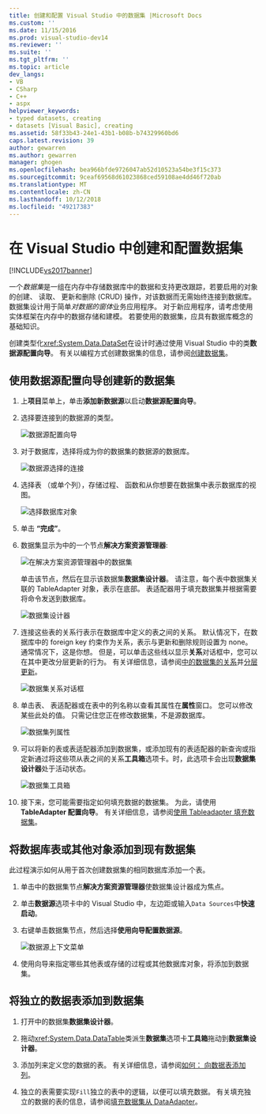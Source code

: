 ```yaml
---
title: 创建和配置 Visual Studio 中的数据集 |Microsoft Docs
ms.custom: ''
ms.date: 11/15/2016
ms.prod: visual-studio-dev14
ms.reviewer: ''
ms.suite: ''
ms.tgt_pltfrm: ''
ms.topic: article
dev_langs:
- VB
- CSharp
- C++
- aspx
helpviewer_keywords:
- typed datasets, creating
- datasets [Visual Basic], creating
ms.assetid: 58f33b43-24e1-43b1-b08b-b74329960bd6
caps.latest.revision: 39
author: gewarren
ms.author: gewarren
manager: ghogen
ms.openlocfilehash: bea966bfde9726047ab52d10523a54be3f15c373
ms.sourcegitcommit: 9ceaf69568d61023868ced59108ae4dd46f720ab
ms.translationtype: MT
ms.contentlocale: zh-CN
ms.lasthandoff: 10/12/2018
ms.locfileid: "49217383"
---
```

# <a name="create-and-configure-datasets-in-visual-studio"></a>在 Visual Studio 中创建和配置数据集
[!INCLUDE[vs2017banner](../includes/vs2017banner.md)]

  
一个*数据集*是一组在内存中存储数据库中的数据和支持更改跟踪，若要启用的对象的创建、 读取、 更新和删除 (CRUD) 操作，对该数据而无需始终连接到数据库。 数据集设计用于简单*对数据的窗体*业务应用程序。 对于新应用程序，请考虑使用实体框架在内存中的数据存储和建模。 若要使用的数据集，应具有数据库概念的基础知识。  
  
 创建类型化<xref:System.Data.DataSet>在设计时通过使用 Visual Studio 中的类**数据源配置向导**。 有关以编程方式创建数据集的信息，请参阅[创建数据集](http://msdn.microsoft.com/library/57629d8f-393e-4677-8b83-29ffde27f5fc)。  
  
## <a name="create-a-new-dataset-by-using-the-data-source-configuration-wizard"></a>使用数据源配置向导创建新的数据集  
  
1.  上**项目**菜单上，单击**添加新数据源**以启动**数据源配置向导**。  
  
2.  选择要连接到的数据源的类型。  
  
     ![数据源配置向导](../data-tools/media/data-source-configuration-wizard.png "数据源配置向导")  
  
3.  对于数据库，选择将成为你的数据集的数据源的数据库。  
  
     ![数据源选择的连接](../data-tools/media/data-source-choose-a-connection.png "数据源选择的连接")  
  
4.  选择表 （或单个列），存储过程、 函数和从你想要在数据集中表示数据库的视图。  
  
     ![选择数据库对象](../data-tools/media/raddata-chose-objects.png "raddata 选择对象")  
  
5.  单击 **“完成”**。  
  
6.  数据集显示为中的一个节点**解决方案资源管理器**:  
  
     ![在解决方案资源管理器中的数据集](../data-tools/media/dataset-in-solution-explorer.png "在解决方案资源管理器中的数据集")  
  
     单击该节点，然后在显示该数据集**数据集设计器**。 请注意，每个表中数据集关联的 TableAdapter 对象，表示在底部。 表适配器用于填充数据集并根据需要将命令发送到数据库。  
  
     ![数据集设计器](../data-tools/media/dataset-designer.png "数据集设计器")  
  
7.  连接这些表的关系行表示在数据库中定义的表之间的关系。 默认情况下，在数据库中的 foreign key 约束作为关系，表示与更新和删除规则设置为 none。 通常情况下，这是你想。 但是，可以单击这些线以显示**关系**对话框中，您可以在其中更改分层更新的行为。 有关详细信息，请参阅[中的数据集的关系](../data-tools/relationships-in-datasets.md)并[分层更新](../data-tools/hierarchical-update.md)。  
  
     ![数据集关系对话框](../data-tools/media/raddata-relation-dialog.png "raddata 关系对话框")  
  
8.  单击表、 表适配器或在表中的列名称以查看其属性在**属性**窗口。 您可以修改某些此处的值。 只需记住您正在修改数据集，不是源数据库。  
  
     ![数据集列属性](../data-tools/media/dataset-column-properties.png "数据集列属性")  
  
9. 可以将新的表或表适配器添加到数据集，或添加现有的表适配器的新查询或指定新通过将这些项从表之间的关系**工具箱**选项卡。时，此选项卡会出现**数据集设计器**处于活动状态。  
  
     ![数据集工具箱](../data-tools/media/raddata-dataset-toolbox.png "raddata 数据集工具箱")  
  
10. 接下来，您可能需要指定如何填充数据的数据集。 为此，请使用**TableAdapter 配置向导**。 有关详细信息，请参阅[使用 Tableadapter 填充数据集](../data-tools/fill-datasets-by-using-tableadapters.md)。  
  
## <a name="add-a-database-table-or-other-object-to-an-existing-dataset"></a>将数据库表或其他对象添加到现有数据集  
 此过程演示如何从用于首次创建数据集的相同数据库添加一个表。  
  
1.  单击中的数据集节点**解决方案资源管理器**使数据集设计器成为焦点。  
  
2.  单击**数据源**选项卡中的 Visual Studio 中，左边距或输入`Data Sources`中**快速启动**。  
  
3.  右键单击数据集节点，然后选择**使用向导配置数据源**。  
  
     ![数据源上下文菜单](../data-tools/media/data-source-context-menu.png "数据源的上下文菜单")  
  
4.  使用向导来指定哪些其他表或存储的过程或其他数据库对象，将添加到数据集。  
  
## <a name="add-a-stand-alone-data-table-to-a-dataset"></a>将独立的数据表添加到数据集  
  
1.  打开中的数据集**数据集设计器**。  
  
2.  拖动<xref:System.Data.DataTable>类派生**数据集**选项卡**工具箱**拖动到**数据集设计器**。  
  
3.  添加列来定义您的数据的表。 有关详细信息，请参阅[如何： 向数据表添加列](http://msdn.microsoft.com/library/8ca21f77-b99a-47a7-a656-7cfd7a1bd9df)。  
  
4.  独立的表需要实现`Fill`独立的表中的逻辑，以便可以填充数据。 有关填充独立的数据的表的信息，请参阅[填充数据集从 DataAdapter](http://msdn.microsoft.com/library/3fa0ac7d-e266-4954-bfac-3fbe2f913153)。

